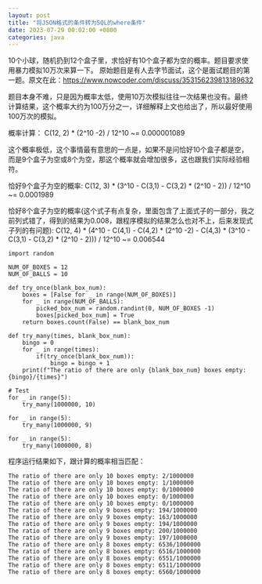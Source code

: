 ```yaml
---
layout: post
title: "将JSON格式的条件转为SQL的where条件"
date: 2023-07-29 00:02:00 +0800
categories: java
--- 
```


10个小球，随机扔到12个盒子里，求恰好有10个盒子都为空的概率。题目要求使用暴力模拟10万次来算一下。
原始题目是有人去字节面试，这个是面试题目的第一题。原文在此：https://www.nowcoder.com/discuss/353156239813189632

题目本身不难，只是因为概率太低，使用10万次模拟往往一次结果也没有。最终计算结果，这个概率大约为100万分之一，详细解释上文也给出了，所以最好使用100万次的模拟。

概率计算： C(12, 2) * (2^10 -2) / 12^10 ~= 0.000001089

这个概率极低，这个事情最有意思的一点是，如果不是问恰好10个盒子都是空，而是9个盒子为空或8个为空，那这个概率就会增加很多，这也跟我们实际经验相符。

恰好9个盒子为空的概率: C(12, 3) * (3^10 - C(3,1) - C(3,2) * (2^10 - 2)) / 12^10 ~= 0.0001989

恰好8个盒子为空的概率(这个式子有点复杂，里面包含了上面式子的一部分，我之前列式错了，得到的结果为0.008，跟程序模拟的结果怎么也对不上，后来发现式子列的有问题): 
C(12, 4) * (4^10 - C(4,1) - C(4,2) * (2^10 -2) - C(4,3) * (3^10 - C(3,1) - C(3,2) * (2^10 - 2))) / 12^10 ~= 0.006544

``` 
import random

NUM_OF_BOXES = 12
NUM_OF_BALLS = 10

def try_once(blank_box_num):
    boxes = [False for _ in range(NUM_OF_BOXES)] 
    for _ in range(NUM_OF_BALLS): 
        picked_box_num = random.randint(0, NUM_OF_BOXES -1) 
        boxes[picked_box_num] = True
    return boxes.count(False) == blank_box_num

def try_many(times, blank_box_num):
    bingo = 0
    for _ in range(times):
        if(try_once(blank_box_num)):
            bingo = bingo + 1
    print(f"The ratio of there are only {blank_box_num} boxes empty: {bingo}/{times}")

# Test
for _ in range(5):
    try_many(1000000, 10)

for _ in range(5):
    try_many(1000000, 9)

for _ in range(5):
    try_many(1000000, 8)
```

程序运行结果如下，跟计算的概率相当匹配：
```
The ratio of there are only 10 boxes empty: 2/1000000
The ratio of there are only 10 boxes empty: 1/1000000
The ratio of there are only 10 boxes empty: 0/1000000
The ratio of there are only 10 boxes empty: 0/1000000
The ratio of there are only 10 boxes empty: 0/1000000
The ratio of there are only 9 boxes empty: 194/1000000
The ratio of there are only 9 boxes empty: 163/1000000
The ratio of there are only 9 boxes empty: 194/1000000
The ratio of there are only 9 boxes empty: 200/1000000
The ratio of there are only 9 boxes empty: 197/1000000
The ratio of there are only 8 boxes empty: 6536/1000000
The ratio of there are only 8 boxes empty: 6516/1000000
The ratio of there are only 8 boxes empty: 6551/1000000
The ratio of there are only 8 boxes empty: 6511/1000000
The ratio of there are only 8 boxes empty: 6560/1000000
``` 